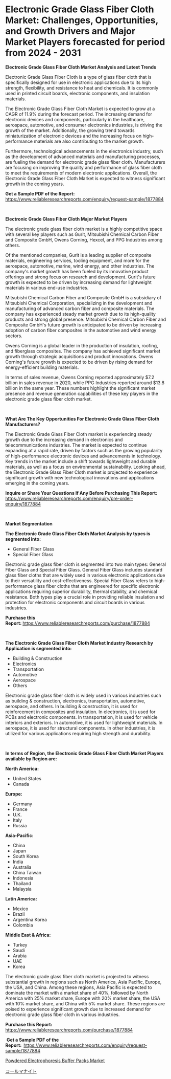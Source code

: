 <p><h1>Electronic Grade Glass Fiber Cloth Market: Challenges, Opportunities, and Growth Drivers and Major Market Players forecasted for period from 2024 - 2031</h1></p><p><strong>Electronic Grade Glass Fiber Cloth Market Analysis and Latest Trends</strong></p>
<p><p>Electronic Grade Glass Fiber Cloth is a type of glass fiber cloth that is specifically designed for use in electronic applications due to its high strength, flexibility, and resistance to heat and chemicals. It is commonly used in printed circuit boards, electronic components, and insulation materials.</p><p>The Electronic Grade Glass Fiber Cloth Market is expected to grow at a CAGR of 11.9% during the forecast period. The increasing demand for electronic devices and components, particularly in the healthcare, aerospace, automotive, and consumer electronics industries, is driving the growth of the market. Additionally, the growing trend towards miniaturization of electronic devices and the increasing focus on high-performance materials are also contributing to the market growth.</p><p>Furthermore, technological advancements in the electronics industry, such as the development of advanced materials and manufacturing processes, are fueling the demand for electronic grade glass fiber cloth. Manufacturers are focusing on improving the quality and performance of glass fiber cloth to meet the requirements of modern electronic applications. Overall, the Electronic Grade Glass Fiber Cloth Market is expected to witness significant growth in the coming years.</p></p>
<p><strong>Get a Sample PDF of the Report:&nbsp;</strong> <a href="https://www.reliableresearchreports.com/enquiry/request-sample/1877884">https://www.reliableresearchreports.com/enquiry/request-sample/1877884</a></p>
<p>&nbsp;</p>
<p><strong>Electronic Grade Glass Fiber Cloth Major Market Players</strong></p>
<p><p>The electronic grade glass fiber cloth market is a highly competitive space with several key players such as Gurit, Mitsubishi Chemical Carbon Fiber and Composite GmbH, Owens Corning, Hexcel, and PPG Industries among others. </p><p>Of the mentioned companies, Gurit is a leading supplier of composite materials, engineering services, tooling equipment, and more for the aerospace, automotive, marine, wind energy, and other industries. The company's market growth has been fueled by its innovative product offerings and strong focus on research and development. Gurit's future growth is expected to be driven by increasing demand for lightweight materials in various end-use industries.</p><p>Mitsubishi Chemical Carbon Fiber and Composite GmbH is a subsidiary of Mitsubishi Chemical Corporation, specializing in the development and manufacturing of advanced carbon fiber and composite materials. The company has experienced steady market growth due to its high-quality products and strong global presence. Mitsubishi Chemical Carbon Fiber and Composite GmbH's future growth is anticipated to be driven by increasing adoption of carbon fiber composites in the automotive and wind energy sectors.</p><p>Owens Corning is a global leader in the production of insulation, roofing, and fiberglass composites. The company has achieved significant market growth through strategic acquisitions and product innovations. Owens Corning's future growth is expected to be driven by rising demand for energy-efficient building materials.</p><p>In terms of sales revenue, Owens Corning reported approximately $7.2 billion in sales revenue in 2020, while PPG Industries reported around $13.8 billion in the same year. These numbers highlight the significant market presence and revenue generation capabilities of these key players in the electronic grade glass fiber cloth market.</p></p>
<p>&nbsp;</p>
<p><strong>What Are The Key Opportunities For Electronic Grade Glass Fiber Cloth Manufacturers?</strong></p>
<p><p>The Electronic Grade Glass Fiber Cloth market is experiencing steady growth due to the increasing demand in electronics and telecommunications industries. The market is expected to continue expanding at a rapid rate, driven by factors such as the growing popularity of high-performance electronic devices and advancements in technology. Key trends in the market include a shift towards lightweight and durable materials, as well as a focus on environmental sustainability. Looking ahead, the Electronic Grade Glass Fiber Cloth market is projected to experience significant growth with new technological innovations and applications emerging in the coming years.</p></p>
<p><strong>Inquire or Share Your Questions If Any Before Purchasing This Report:</strong> <a href="https://www.reliableresearchreports.com/enquiry/pre-order-enquiry/1877884">https://www.reliableresearchreports.com/enquiry/pre-order-enquiry/1877884</a></p>
<p>&nbsp;</p>
<p><strong>Market Segmentation</strong></p>
<p><strong>The Electronic Grade Glass Fiber Cloth Market Analysis by types is segmented into:</strong></p>
<p><ul><li>General Fiber Glass</li><li>Special Fiber Glass</li></ul></p>
<p><p>Electronic grade glass fiber cloth is segmented into two main types: General Fiber Glass and Special Fiber Glass. General Fiber Glass includes standard glass fiber cloths that are widely used in various electronic applications due to their versatility and cost-effectiveness. Special Fiber Glass refers to high-performance glass fiber cloths that are engineered for specific electronic applications requiring superior durability, thermal stability, and chemical resistance. Both types play a crucial role in providing reliable insulation and protection for electronic components and circuit boards in various industries.</p></p>
<p><strong>Purchase this Report:&nbsp;</strong><a href="https://www.reliableresearchreports.com/purchase/1877884">https://www.reliableresearchreports.com/purchase/1877884</a></p>
<p>&nbsp;</p>
<p><strong>The Electronic Grade Glass Fiber Cloth Market Industry Research by Application is segmented into:</strong></p>
<p><ul><li>Building & Construction</li><li>Electronics</li><li>Transportation</li><li>Automotive</li><li>Aerospace</li><li>Others</li></ul></p>
<p><p>Electronic grade glass fiber cloth is widely used in various industries such as building & construction, electronics, transportation, automotive, aerospace, and others. In building & construction, it is used for reinforcement in composites and insulation. In electronics, it is used for PCBs and electronic components. In transportation, it is used for vehicle interiors and exteriors. In automotive, it is used for lightweight materials. In aerospace, it is used for structural components. In other industries, it is utilized for various applications requiring high strength and durability.</p></p>
<p>&nbsp;</p>
<p><strong>In terms of Region, the Electronic Grade Glass Fiber Cloth Market Players available by Region are:</strong></p>
<p>
    <p> <strong> North America: </strong>
        <ul>
            <li>United States</li>
            <li>Canada</li>
        </ul>
        </p> 
    <p> <strong> Europe: </strong>
        <ul>
            <li>Germany</li>
            <li>France</li>
            <li>U.K.</li>
            <li>Italy</li>
            <li>Russia</li>
        </ul>
        </p> 
    <p> <strong> Asia-Pacific: </strong>
        <ul>
            <li>China</li>
            <li>Japan</li>
            <li>South Korea</li>
            <li>India</li>
            <li>Australia</li>
            <li>China Taiwan</li>
            <li>Indonesia</li>
            <li>Thailand</li>
            <li>Malaysia</li>
        </ul>
        </p> 
    <p> <strong> Latin America: </strong>
        <ul>
            <li>Mexico</li>
            <li>Brazil</li>
            <li>Argentina Korea</li>
            <li>Colombia</li>
        </ul>
        </p> 
    <p> <strong> Middle East & Africa: </strong>
        <ul>
            <li>Turkey</li>
            <li>Saudi</li>
            <li>Arabia</li>
            <li>UAE</li>
            <li>Korea</li>
        </ul>
    </p>
    </p>
<p><p>The electronic grade glass fiber cloth market is projected to witness substantial growth in regions such as North America, Asia Pacific, Europe, the USA, and China. Among these regions, Asia Pacific is expected to dominate the market with a market share of 40%, followed by North America with 25% market share, Europe with 20% market share, the USA with 10% market share, and China with 5% market share. These regions are poised to experience significant growth due to increased demand for electronic grade glass fiber cloth in various industries.</p></p>
<p><strong>Purchase this Report: </strong><a href="https://www.reliableresearchreports.com/purchase/1877884">https://www.reliableresearchreports.com/purchase/1877884</a></p>
<p>&nbsp;<strong>Get a Sample PDF of the Report:&nbsp;&nbsp;</strong><a href="https://www.reliableresearchreports.com/enquiry/request-sample/1877884">https://www.reliableresearchreports.com/enquiry/request-sample/1877884</a></p>
<p><strong></strong></p>
<p><p><a href="https://github.com/RickHolmes3/Market-Research-Report-List-3/blob/main/powdered-electrophoresis-buffer-packs-market.md">Powdered Electrophoresis Buffer Packs Market</a></p><p><a href="https://github.com/zekaoe592392/Market-Research-Report-List-1/blob/main/98078051772.md">コールマナイト</a></p></p>